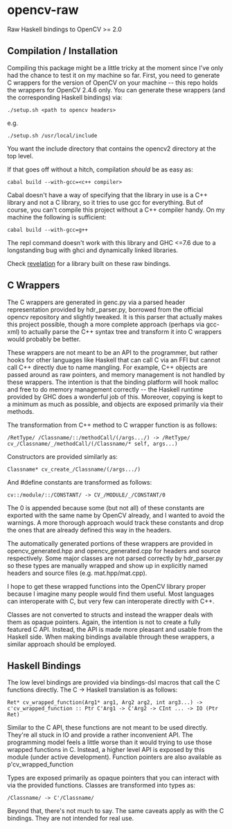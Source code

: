 opencv-raw
==========

Raw Haskell bindings to OpenCV >= 2.0


Compilation / Installation
------------

Compiling this package might be a little tricky at the moment since I've only had the chance to test it on my machine
so far. First, you need to generate C wrappers for the version of OpenCV on your machine -- this repo holds the wrappers
for OpenCV 2.4.6 only. You can generate these wrappers (and the corresponding Haskell bindings) via:

    ./setup.sh <path to opencv headers>
      
e.g.

    ./setup.sh /usr/local/include
      
You want the include directory that contains the opencv2 directory at the top level.

If that goes off without a hitch, compilation *should* be as easy as:

    cabal build --with-gcc=<c++ compiler>
      
Cabal doesn't have a way of specifying that the library in use is a C++ library and not a C library, so it tries to use
gcc for everything. But of course, you can't compile this project without a C++ compiler handy. On my machine the
following is sufficient:

    cabal build --with-gcc=g++
      
The repl command doesn't work with this library and GHC <=7.6 due to a longstanding bug with ghci and dynamically
linked libraries.

Check [revelation](https://github.com/arjuncomar/revelation) for a library built on these raw bindings.

C Wrappers
----------

The C wrappers are generated in genc.py via a parsed header representation provided by
hdr_parser.py, borrowed from the official opencv repository and slightly tweaked. It is
this parser that actually makes this project possible, though a more complete approach
(perhaps via gcc-xml) to actually parse the C++ syntax tree and transform it into
C wrappers would probably be better. 

These wrappers are not meant to be an API to the programmer, 
but rather hooks for other languages like Haskell that can call C via an FFI but cannot call
C++ directly due to name mangling. For example, C++ objects are passed around as raw pointers, 
and memory management is not handled by these wrappers. The intention is that the binding platform 
will hook malloc and free to do memory management correctly -- the Haskell runtime provided by GHC 
does a wonderful job of this. Moreover, copying is kept to a minimum as much as possible, and 
objects are exposed primarily via their methods. 

The transformation from C++ method to C wrapper function is as follows:

    /RetType/ /Classname/::/methodCall/(/args.../) -> /RetType/ cv_/Classname/_/methodCall/(/Classname/* self, args...)
  
Constructors are provided similarly as:

    Classname* cv_create_/Classname/(/args.../)
  
And #define constants are transformed as follows:

    cv::/module/::/CONSTANT/ -> CV_/MODULE/_/CONSTANT/0
  
The 0 is appended because some (but not all) of these constants are exported with the same name by OpenCV already,
and I wanted to avoid the warnings. A more thorough approach would track these constants and drop the ones
that are already defined this way in the headers.

The automatically generated portions of these wrappers are provided in opencv_generated.hpp and
opencv_generated.cpp for headers and source respectively. Some major classes are not parsed
correctly by hdr_parser.py so these types are manually wrapped and show up in explicitly named
headers and source files (e.g. mat.hpp/mat.cpp). 

I hope to get these wrapped functions into the OpenCV library proper because I imagine many people would find
them useful. Most languages can interoperate with C, but very few can interoperate directly with C++. 

Classes are not converted to structs and instead the wrapper deals with them as opaque pointers. Again, the
intention is not to create a fully featured C API. Instead, the API is made more pleasant and usable from
the Haskell side. When making bindings available through these wrappers, a similar approach should be employed.

Haskell Bindings
----------------

The low level bindings are provided via bindings-dsl macros that call the C functions directly. The C -> Haskell
translation is as follows:

    Ret* cv_wrapped_function(Arg1* arg1, Arg2 arg2, int arg3...) -> 
    c'cv_wrapped_function :: Ptr C'Arg1 -> C'Arg2 -> CInt ... -> IO (Ptr Ret)
    
Similar to the C API, these functions are not meant to be used directly. They're all stuck in IO and provide a rather
inconvenient API. The programming model feels a little worse than it would trying to use those wrapped functions in C.
Instead, a higher level API is exposed by this module (under active development). Function pointers are also available
as 
    p'cv_wrapped_function
    
Types are exposed primarily as opaque pointers that you can interact with via the provided functions. Classes are transformed
into types as:

    /Classname/ -> C'/Classname/
    
Beyond that, there's not much to say. The same caveats apply as with the C bindings. They are not intended for real use.

